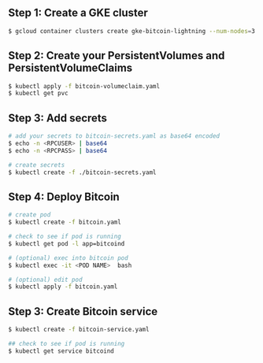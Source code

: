 ## Step 1: Create a GKE cluster

```sh
$ gcloud container clusters create gke-bitcoin-lightning --num-nodes=3
```

## Step 2: Create your PersistentVolumes and PersistentVolumeClaims

```sh
$ kubectl apply -f bitcoin-volumeclaim.yaml
$ kubectl get pvc
```

## Step 3: Add secrets

```sh
# add your secrets to bitcoin-secrets.yaml as base64 encoded
$ echo -n <RPCUSER> | base64
$ echo -n <RPCPASS> | base64

# create secrets
$ kubectl create -f ./bitcoin-secrets.yaml
```

## Step 4: Deploy Bitcoin

```sh
# create pod
$ kubectl create -f bitcoin.yaml

# check to see if pod is running
$ kubectl get pod -l app=bitcoind

# (optional) exec into bitcoin pod
$ kubectl exec -it <POD NAME>  bash

# (optional) edit pod
$ kubectl apply -f bitcoin.yaml
```

## Step 3: Create Bitcoin service

```sh
$ kubectl create -f bitcoin-service.yaml

## check to see if pod is running
$ kubectl get service bitcoind
```
